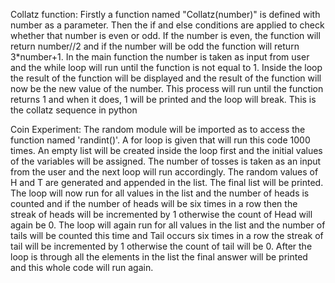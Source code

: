 Collatz function: 
Firstly a function named "Collatz(number)" is defined with number as a parameter.
Then the if and else conditions are applied to check whether that number is even or odd. 
If the number is even, the function will return number//2 and if the number will be odd the function will return 3*number+1. 
In the main function the number is taken as input from user and the while loop will run until the function is not equal to 1.
Inside the loop the result of the function will be displayed and the result of the function will now be the new value of the number.
This process will run until the function returns 1 and when it does, 1 will be printed and the loop will break. This is the collatz sequence in python

Coin Experiment: 
The random module will be imported as to access the function named 'randint()'.
A for loop is given that will run this code 1000 times.
An empty list will be created inside the loop first and the initial values of the variables will be assigned.
The number of tosses is taken as an input from the user and the next loop will run accordingly. The random values of H and T are generated and appended in the list.
The final list will be printed. 
The loop will now run for all values in the list and the number of heads is counted and if the number of heads will be six times in a row then the streak of heads will be incremented by 1 otherwise the count of Head will again be 0.
The loop will again run for all values in the list and the number of tails will be counted this time and Tail occurs six times in a row the streak of tail will be incremented by 1 otherwise the count of tail will be 0.
After the loop is through all the elements in the list the final answer will be printed and this whole code will run again.

